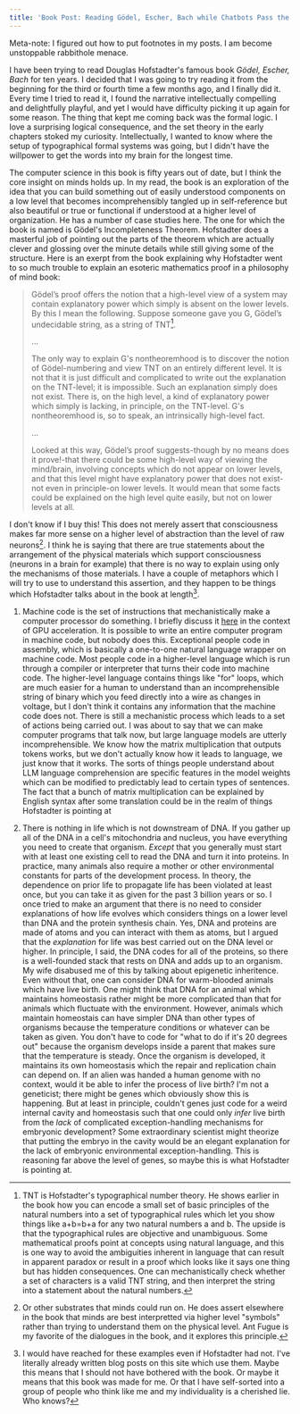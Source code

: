 ```yaml
---
title: 'Book Post: Reading Gödel, Escher, Bach while Chatbots Pass the Turing Test'
---
```


Meta-note: I figured out how to put footnotes in my posts. I am become unstoppable rabbithole menace.

I have been trying to read Douglas Hofstadter's famous book *Gödel, Escher, Bach* for ten years. I decided that I was going to try reading it from the beginning for the third or fourth time a few months ago, and I finally did it. Every time I tried to read it, I found the narrative intellectually compelling and delightfully playful, and yet I would have difficulty picking it up again for some reason. The thing that kept me coming back was the formal logic. I love a surprising logical consequence, and the set theory in the early chapters stoked my curiosity. Intellectually, I wanted to know where the setup of typographical formal systems was going, but I didn't have the willpower to get the words into my brain for the longest time.

The computer science in this book is fifty years out of date, but I think the core insight on minds holds up. In my read, the book is an exploration of the idea that you can build something out of easily understood components on a low level that becomes incomprehensibly tangled up in self-reference but also beautiful or true or functional if understood at a higher level of organization. He has a number of case studies here. The one for which the book is named is Gödel's Incompleteness Theorem. Hofstadter does a masterful job of pointing out the parts of the theorem which are actually clever and glossing over the minute details while still giving some of the structure. Here is an exerpt from the book explaining why Hofstadter went to so much trouble to explain an esoteric mathematics proof in a philosophy of mind book:

>Gödel’s proof offers the notion that a high-level view of a system may contain explanatory power which simply is absent on the lower levels. By this I mean the following. Suppose someone gave you G, Gödel’s undecidable string, as a string of TNT[^1].
>
>...
>
>The only way to explain G's nontheoremhood is to discover the notion of Gödel-numbering and view TNT on an entirely different level. It is not that it is just difficult and complicated to write out the explanation on the TNT-level; it is impossible. Such an explanation simply does not exist. There is, on the high level, a kind of explanatory power which simply is lacking, in principle, on the TNT-level. G's nontheoremhood is, so to speak, an intrinsically high-level fact.
>
>...
>
>Looked at this way, Gödel’s proof suggests-though by no means does it prove!-that there could be some high-level way of viewing the mind/brain, involving concepts which do not appear on lower levels, and that this level might have explanatory power that does not exist-not even in principle-on lower levels. It would mean that some facts could be explained on the high level quite easily, but not on lower levels at all.

I don't know if I buy this! This does not merely assert that consciousness makes far more sense on a higher level of abstraction than the level of raw neurons[^2]. I think he is saying that there are true statements about the arrangement of the physical materials which support consciousness (neurons in a brain for example) that there is no way to explain using only the mechanisms of those materials. I have a couple of metaphors which I will try to use to understand this assertion, and they happen to be things which Hofstadter talks about in the book at length[^3].

1. Machine code is the set of instructions that mechanistically make a computer processor do something. I briefly discuss it [here](https://passwordpaper.com/PyTorch-GPU-API/) in the context of GPU acceleration. It is possible to write an entire computer program in machine code, but nobody does this. Exceptional people code in assembly, which is basically a one-to-one natural language wrapper on machine code. Most people code in a higher-level language which is run through a compiler or interpreter that turns their code into machine code. The higher-level language contains things like "for" loops, which are much easier for a human to understand than an incomprehensible string of binary which you feed directly into a wire as changes in voltage, but I don't think it contains any information that the machine code does not. There is still a mechanistic process which leads to a set of actions being carried out. I was about to say that we can make computer programs that talk now, but large language models are utterly incomprehensible. We know how the matrix multiplication that outputs tokens works, but we don't actually know how it leads to language, we just know that it works. The sorts of things people understand about LLM language comprehension are specific features in the model weights which can be modified to predictably lead to certain types of sentences. The fact that a bunch of matrix multiplication can be explained by English syntax after some translation could be in the realm of things Hofstadter is pointing at

2. There is nothing in life which is not downstream of DNA. If you gather up all of the DNA in a cell's mitochondria and nucleus, you have everything you need to create that organism. *Except* that you generally must start with at least one existing cell to read the DNA and turn it into proteins. In practice, many animals also require a mother or other environmental constants for parts of the development process. In theory, the dependence on prior life to propagate life has been violated at least once, but you can take it as given for the past 3 billion years or so. I once tried to make an argument that there is no need to consider explanations of how life evolves which considers things on a lower level than DNA and the protein synthesis chain. Yes, DNA and proteins are made of atoms and you can interact with them as atoms, but I argued that the *explanation* for life was best carried out on the DNA level or higher. In principle, I said, the DNA codes for all of the proteins, so there is a well-founded stack that rests on DNA and adds up to an organism. My wife disabused me of this by talking about epigenetic inheritence. Even without that, one can consider DNA for warm-blooded animals which have live birth. One might think that DNA for an animal which maintains homeostasis rather might be more complicated than that for animals which fluctuate with the environment. However, animals which maintain homeostais can have simpler DNA than other types of organisms because the temperature conditions or whatever can be taken as given. You don't have to code for "what to do if it's 20 degrees out" because the organism develops inside a parent that makes sure that the temperature is steady. Once the organism is developed, it maintains its own homeostasis which the repair and replication chain can depend on. If an alien was handed a human genome with no context, would it be able to infer the process of live birth? I'm not a geneticist; there might be genes which obviously show this is happening. But at least in principle, couldn't genes just code for a weird internal cavity and homeostasis such that one could only *infer* live birth from the *lack* of complicated exception-handling mechanisms for embryonic development? Some extraordinary scientist might theorize that putting the embryo in the cavity would be an elegant explanation for the lack of embryonic environmental exception-handling. This is reasoning far above the level of genes, so maybe this is what Hofstadter is pointing at.

[^1]: TNT is Hofstadter's typographical number theory. He shows earlier in the book how you can encode a small set of basic principles of the natural numbers into a set of typographical rules which let you show things like a+b=b+a for any two natural numbers a and b. The upside is that the typographical rules are objective and unambiguous. Some mathematical proofs point at concepts using natural language, and this is one way to avoid the ambiguities inherent in language that can result in apparent paradox or result in a proof which looks like it says one thing but has hidden consequences. One can mechanistically check whether a set of characters is a valid TNT string, and then interpret the string into a statement about the natural numbers.

[^2]: Or other substrates that minds could run on. He does assert elsewhere in the book that minds are best interpretted via higher level "symbols" rather than trying to understand them on the physical level. Ant Fugue is my favorite of the dialogues in the book, and it explores this principle.

[^3]: I would have reached for these examples even if Hofstadter had not. I've literally already written blog posts on this site which use them. Maybe this means that I should not have bothered with the book. Or maybe it means that this book was made for me. Or that I have self-sorted into a group of people who think like me and my individuality is a cherished lie. Who knows?
